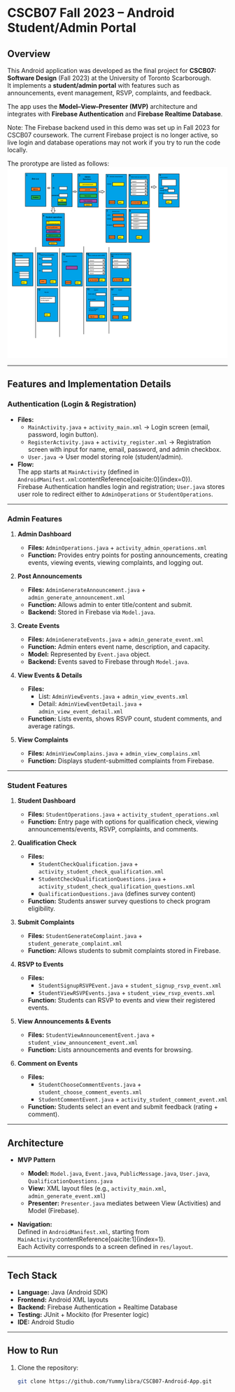 # CSCB07 Fall 2023 – Android Student/Admin Portal

## Overview
This Android application was developed as the final project for **CSCB07: Software Design** (Fall 2023) at the University of Toronto Scarborough.  
It implements a **student/admin portal** with features such as announcements, event management, RSVP, complaints, and feedback.  

The app uses the **Model–View–Presenter (MVP)** architecture and integrates with **Firebase Authentication** and **Firebase Realtime Database**.


Note: The Firebase backend used in this demo was set up in Fall 2023 for CSCB07 coursework. 
The current Firebase project is no longer active, so live login and database operations may not work 
if you try to run the code locally.




The prorotype are listed as follows:
![UI Prototype](2023%20CSCB07%20project.png)



---

## Features and Implementation Details

### Authentication (Login & Registration)
- **Files:**
  - `MainActivity.java` + `activity_main.xml` → Login screen (email, password, login button).
  - `RegisterActivity.java` + `activity_register.xml` → Registration screen with input for name, email, password, and admin checkbox.
  - `User.java` → User model storing role (student/admin).  
- **Flow:**  
  The app starts at `MainActivity` (defined in `AndroidManifest.xml`:contentReference[oaicite:0]{index=0}).  
  Firebase Authentication handles login and registration; `User.java` stores user role to redirect either to `AdminOperations` or `StudentOperations`.

---

### Admin Features

1. **Admin Dashboard**
   - **Files:** `AdminOperations.java` + `activity_admin_operations.xml`
   - **Function:** Provides entry points for posting announcements, creating events, viewing events, viewing complaints, and logging out.

2. **Post Announcements**
   - **Files:** `AdminGenerateAnnouncement.java` + `admin_generate_announcement.xml`
   - **Function:** Allows admin to enter title/content and submit.  
   - **Backend:** Stored in Firebase via `Model.java`.

3. **Create Events**
   - **Files:** `AdminGenerateEvents.java` + `admin_generate_event.xml`
   - **Function:** Admin enters event name, description, and capacity.  
   - **Model:** Represented by `Event.java` object.  
   - **Backend:** Events saved to Firebase through `Model.java`.

4. **View Events & Details**
   - **Files:** 
     - List: `AdminViewEvents.java` + `admin_view_events.xml`
     - Detail: `AdminViewEventDetail.java` + `admin_view_event_detail.xml`
   - **Function:** Lists events, shows RSVP count, student comments, and average ratings.

5. **View Complaints**
   - **Files:** `AdminViewComplains.java` + `admin_view_complains.xml`
   - **Function:** Displays student-submitted complaints from Firebase.

---

### Student Features

1. **Student Dashboard**
   - **Files:** `StudentOperations.java` + `activity_student_operations.xml`
   - **Function:** Entry page with options for qualification check, viewing announcements/events, RSVP, complaints, and comments.

2. **Qualification Check**
   - **Files:** 
     - `StudentCheckQualification.java` + `activity_student_check_qualification.xml`
     - `StudentCheckQualificationQuestions.java` + `activity_student_check_qualification_questions.xml`
     - `QualificationQuestions.java` (defines survey content)
   - **Function:** Students answer survey questions to check program eligibility.

3. **Submit Complaints**
   - **Files:** `StudentGenerateComplaint.java` + `student_generate_complaint.xml`
   - **Function:** Allows students to submit complaints stored in Firebase.

4. **RSVP to Events**
   - **Files:** 
     - `StudentSignupRSVPEvent.java` + `student_signup_rsvp_event.xml`
     - `StudentViewRSVPEvents.java` + `student_view_rsvp_events.xml`
   - **Function:** Students can RSVP to events and view their registered events.

5. **View Announcements & Events**
   - **Files:** `StudentViewAnnouncementEvent.java` + `student_view_announcement_event.xml`
   - **Function:** Lists announcements and events for browsing.

6. **Comment on Events**
   - **Files:** 
     - `StudentChooseCommentEvents.java` + `student_choose_comment_events.xml`
     - `StudentCommentEvent.java` + `activity_student_comment_event.xml`
   - **Function:** Students select an event and submit feedback (rating + comment).

---

## Architecture

- **MVP Pattern**
  - **Model:** `Model.java`, `Event.java`, `PublicMessage.java`, `User.java`, `QualificationQuestions.java`
  - **View:** XML layout files (e.g., `activity_main.xml`, `admin_generate_event.xml`)
  - **Presenter:** `Presenter.java` mediates between View (Activities) and Model (Firebase).

- **Navigation:**  
  Defined in `AndroidManifest.xml`, starting from `MainActivity`:contentReference[oaicite:1]{index=1}.  
  Each Activity corresponds to a screen defined in `res/layout`.

---

## Tech Stack
- **Language:** Java (Android SDK)  
- **Frontend:** Android XML layouts  
- **Backend:** Firebase Authentication + Realtime Database  
- **Testing:** JUnit + Mockito (for Presenter logic)  
- **IDE:** Android Studio  

---

## How to Run
1. Clone the repository:
   ```bash
   git clone https://github.com/Yummylibra/CSCB07-Android-App.git
